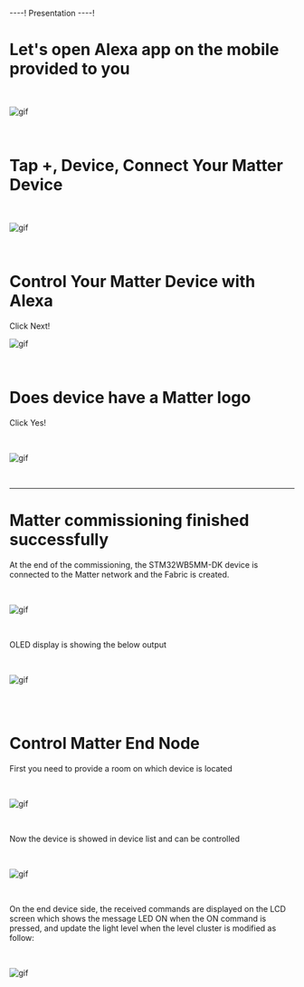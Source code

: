 ----!
Presentation
----!



# Let's open Alexa app on the mobile provided to you

<br>

![gif](./img/bbbb.gif)

<br>


# Tap +, Device, Connect Your Matter Device
<br>

![gif](./img/eeee.gif)

<br>

# Control Your Matter Device with Alexa

Click Next!
<br>

![gif](./img/ffff.gif)

<br>


# Does device have a Matter logo

Click Yes!

<br>

![gif](./img/gggg.gif)

<br>

----

# Matter commissioning finished successfully

At the end of the commissioning, the STM32WB5MM-DK device is connected to the Matter network and the Fabric is created.


<br>

![gif](./img/55555.gif)

<br>

OLED display is showing the below output

<br>

![gif](./img/67.png)

<br>


<br>



# Control Matter End Node

First you need to provide a room on which device is located

<br>

![gif](./img/77777.gif)

<br>


Now the device is showed in device list and can be controlled


<br>

![gif](./img/88888.gif)

<br>

On the end device side, the received commands are displayed on the LCD screen which shows the message LED ON when the ON command is pressed, and update the light level when the level cluster is modified as follow:


<br>

![gif](./img/69.png)

<br>

